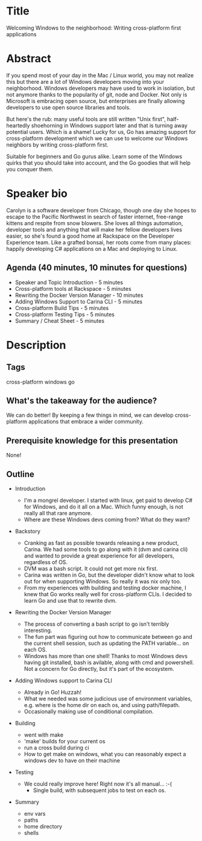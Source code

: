 # Title

Welcoming Windows to the neighborhood: Writing cross-platform first applications

# Abstract

If you spend most of your day in the Mac / Linux world, you may not realize this but
there are a lot of Windows developers moving into your neighborhood. Windows
developers may have used to work in isolation, but not anymore thanks to the popularity of
git, node and Docker. Not only is Microsoft is embracing open source,
but enterprises are finally allowing developers to use open source libraries and tools.

But here's the rub: many useful tools are still written "Unix first",
half-heartedly shoehorning in Windows support later and that is turning away potential users.
Which is a shame! Lucky for us, Go has amazing support for cross-platform development
which we can use to welcome our Windows neighbors by writing cross-platform first.

Suitable for beginners and Go gurus alike. Learn some of the Windows quirks
that you should take into account, and the Go goodies that will help you
conquer them.

# Speaker bio
Carolyn is a software developer from Chicago, though one day she hopes
to escape to the Pacific Northwest in search of faster internet, free-range kittens
and respite from snow blowers. She loves all things automation, developer tools
and anything that will make her fellow developers lives easier, so she's found a good home
at Rackspace on the Developer Experience team. Like a grafted bonsai,
her roots come from many places: happily developing C# applications on a Mac and deploying to Linux.

## Agenda (40 minutes, 10 minutes for questions)
* Speaker and Topic Introduction - 5 minutes
* Cross-platform tools at Rackspace - 5 minutes
* Rewriting the Docker Version Manager - 10 minutes
* Adding Windows Support to Carina CLI - 5 minutes
* Cross-platform Build Tips - 5 minutes
* Cross-platform Testing Tips - 5 minutes
* Summary / Cheat Sheet - 5 minutes

# Description

## Tags
cross-platform windows go

## What's the takeaway for the audience?
We can do better! By keeping a few things in mind, we can develop cross-platform
applications that embrace a wider community.

## Prerequisite knowledge for this presentation
None!

## Outline
* Introduction
  * I'm a mongrel developer. I started with linux, get paid to develop C# for Windows, and do it all on a Mac. Which funny enough, is not really all that rare anymore.
  * Where are these Windows devs coming from? What do they want?

* Backstory
  * Cranking as fast as possible towards releasing a new product, Carina. We had some tools to go along with it (dvm and carina cli)
and wanted to provide a great experience for all developers, regardless of OS.
  * DVM was a bash script. It could not get more nix first.
  * Carina was written in Go, but the developer didn't know what to look out for when supporting Windows. So really it was nix only too.
  * From my experiences with building and testing docker machine, I knew that Go works really well for cross-platform CLIs. I decided to learn Go and use that to rewrite dvm.

* Rewriting the Docker Version Manager
  * The process of converting a bash script to go isn't terribly interesting.
  * The fun part was figuring out how to communicate between go and the current shell session, such as updating the PATH variable... on each OS.
  * Windows has more than one shell! Thanks to most Windows devs having git installed, bash is avilable, along with cmd and powershell. Not a concern for Go directly, but it's part of the ecosystem.

* Adding Windows support to Carina CLI
  * Already in Go! Huzzah!
  * What we needed was some judicious use of environment variables, e.g. where is the home dir on each os, and using path/filepath.
  * Occasionally making use of conditional compilation.

* Building
  * went with make
  * 'make' builds for your current os
  * run a cross build during ci
  * How to get make on windows, what you can reasonably expect a windows dev to have on their machine

* Testing
  * We could really improve here! Right now it's all manual... :-(
    * Single build, with subsequent jobs to test on each os.

* Summary
  * env vars
  * paths
  * home directory
  * shells
